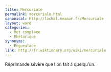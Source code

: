 ```yaml
---
title: Mercuriale
permalink: mercuriale.html
canonical: http://lachal.neamar.fr/Mercuriale
layout: word
categories:
  - Mot complexe
  - Rhétorique
synonyms:
  - Engueulade
link: http://fr.wiktionary.org/wiki/mercuriale
---
```


Réprimande sévère que l'on fait à quelqu'un.

